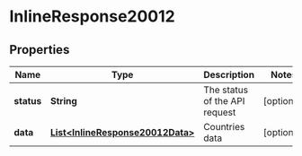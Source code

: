 
# InlineResponse20012

## Properties
Name | Type | Description | Notes
------------ | ------------- | ------------- | -------------
**status** | **String** | The status of the API request |  [optional]
**data** | [**List&lt;InlineResponse20012Data&gt;**](InlineResponse20012Data.md) | Countries data |  [optional]



